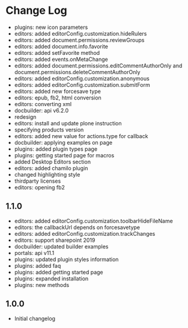 # Change Log

- plugins: new icon parameters
- editors: added editorConfig.customization.hideRulers
- editors: added document.permissions.reviewGroups
- editors: added document.info.favorite
- editors: added setFavorite method
- editors: added events.onMetaChange
- editors: added document.permissions.editCommentAuthorOnly and document.permissions.deleteCommentAuthorOnly
- editors: added editorConfig.customization.anonymous
- editors: added editorConfig.customization.submitForm
- editors: added new forcesave type
- editors: epub, fb2, html conversion
- editors: converting xml
- docbuilder: api v6.2.0
- redesign
- editors: install and update plone instruction
- specifying products version
- editors: added new value for actions.type for callback
- docbuilder: applying examples on page
- plugins: added plugin types page
- plugins: getting started page for macros
- added Desktop Editors section
- editors: added chamilo plugin
- changed highlighting style
- thirdparty licenses
- editors: opening fb2

## 1.1.0
- editors: added editorConfig.customization.toolbarHideFileName
- editors: the callbackUrl depends on forcesavetype
- editors: added editorConfig.customization.trackChanges
- editors: support sharepoint 2019
- docbuilder: updated builder examples
- portals: api v11.1
- plugins: updated plugin styles information
- plugins: added faq
- plugins: added getting started page
- plugins: expanded installation
- plugins: new methods

## 1.0.0
- Initial changelog